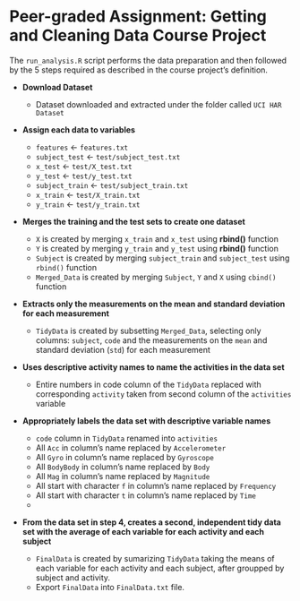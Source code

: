 # Peer-graded Assignment: Getting and Cleaning Data Course Project
The `run_analysis.R` script performs the data preparation and then followed by the 5 steps required as described in the course project’s definition.
-  **Download Dataset**
   - Dataset downloaded and extracted under the folder called `UCI HAR Dataset`

- **Assign each data to variables**
   - `features` <- `features.txt`
   - `subject_test` <- `test/subject_test.txt`
   - `x_test` <- `test/X_test.txt`
   - `y_test` <- `test/y_test.txt`
   - `subject_train` <- `test/subject_train.txt`
   - `x_train` <- `test/X_train.txt`
   - `y_train` <- `test/y_train.txt`
   
- **Merges the training and the test sets to create one dataset**
   - `X` is created by merging `x_train` and `x_test` using **rbind()** function
   - `Y` is created by merging `y_train` and `y_test` using **rbind()** function
   - `Subject` is created by merging `subject_train` and `subject_test` using `rbind()` function
   - `Merged_Data` is created by merging `Subject`, `Y` and `X` using `cbind()` function

- **Extracts only the measurements on the mean and standard deviation for each measurement**
  - `TidyData` is created by subsetting `Merged_Data`, selecting only columns: `subject`, `code` and the measurements on the `mean` and standard deviation (`std`) for each measurement
  
- **Uses descriptive activity names to name the activities in the data set**
   - Entire numbers in code column of the `TidyData` replaced with corresponding `activity` taken from second column of the `activities` variable
   
- **Appropriately labels the data set with descriptive variable names**
   - `code` column in `TidyData` renamed into `activities`
   - All `Acc` in column’s name replaced by `Accelerometer`
   - All `Gyro` in column’s name replaced by `Gyroscope`
   - All `BodyBody` in column’s name replaced by `Body`
   - All `Mag` in column’s name replaced by `Magnitude`
   - All start with character `f` in column’s name replaced by `Frequency`
   - All start with character `t` in column’s name replaced by `Time`
   - 
- **From the data set in step 4, creates a second, independent tidy data set with the average of each variable for each activity and each subject**
   - `FinalData` is created by sumarizing `TidyData` taking the means of each variable for each activity and each subject, after groupped by subject and activity.
   - Export `FinalData` into `FinalData.txt` file.
   
